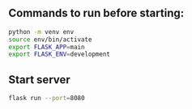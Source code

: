 ## Commands to run before starting:

```bash
python -m venv env
source env/bin/activate
export FLASK_APP=main
export FLASK_ENV=development
```

## Start server

```bash
flask run --port=8080
```
